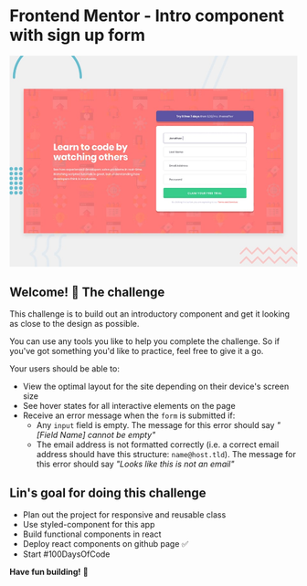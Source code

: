 # Frontend Mentor - Intro component with sign up form

![Design preview for the Intro component with sign up form coding challenge](./design/desktop-preview.jpg)

## Welcome! 👋 The challenge

This challenge is to build out an introductory component and get it looking as close to the design as possible.

You can use any tools you like to help you complete the challenge. So if you've got something you'd like to practice, feel free to give it a go.

Your users should be able to:

- View the optimal layout for the site depending on their device's screen size
- See hover states for all interactive elements on the page
- Receive an error message when the `form` is submitted if:
  - Any `input` field is empty. The message for this error should say *"[Field Name] cannot be empty"*
  - The email address is not formatted correctly (i.e. a correct email address should have this structure: `name@host.tld`). The message for this error should say *"Looks like this is not an email"*


## Lin's goal for doing this challenge

- Plan out the project for responsive and reusable class
- Use styled-component for this app
- Build functional components in react
- Deploy react components on github page ✅
- Start #100DaysOfCode 
 
**Have fun building!** 🚀

